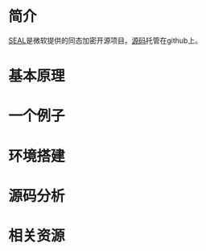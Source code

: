 # 简介
[SEAL](https://www.microsoft.com/en-us/research/project/simple-encrypted-arithmetic-library/)是微软提供的同态加密开源项目。[源码](https://github.com/Microsoft/SEAL)托管在github上。
# 基本原理

# 一个例子

# 环境搭建

# 源码分析

# 相关资源
